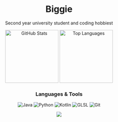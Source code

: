 <div align="center">
  <h1>Biggie</h1>
  
  <p>Second year university student and coding hobbiest</p>
  <div>
    <img src="https://github-readme-stats.vercel.app/api?username=biggiemedium&show_icons=true&theme=tokyonight&hide_border=true&count_private=true&include_all_commits=true" alt="GitHub Stats" height="170"/>
    <img src="https://github-readme-stats.vercel.app/api/top-langs/?username=biggiemedium&layout=compact&theme=tokyonight&hide_border=true&langs_count=8&size_weight=0.3&count_weight=0.7" alt="Top Languages" height="170"/>
  </div>
  
  <h3>Languages & Tools</h3>
  <p>
    <img src="https://img.shields.io/badge/java-%23ED8B00.svg?style=for-the-badge&logo=openjdk&logoColor=white" alt="Java"/>
    <img src="https://img.shields.io/badge/python-3670A0?style=for-the-badge&logo=python&logoColor=ffdd54" alt="Python"/>
    <img src="https://img.shields.io/badge/kotlin-%237F52FF.svg?style=for-the-badge&logo=kotlin&logoColor=white" alt="Kotlin"/>
    <img src="https://img.shields.io/badge/GLSL-%23white.svg?style=for-the-badge&logo=opengl&logoColor=white&color=5586A4" alt="GLSL"/>
    <img src="https://img.shields.io/badge/git-%23F05033.svg?style=for-the-badge&logo=git&logoColor=white" alt="Git"/>
  </p>
  
![](https://komarev.com/ghpvc/?username=your-github-biggiemedium)
</div>



<!--
**biggiemedium/biggiemedium** is a ✨ _special_ ✨ repository because its `README.md` (this file) appears on your GitHub profile.



Here are some ideas to get you started:

- Im currently working on Frost Client which was a client I started for fun
- You Cant contact me on Discord @px#7685
